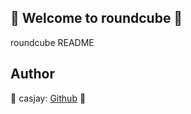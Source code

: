 ## 👋 Welcome to roundcube 🚀  

roundcube README  
  
  
## Author  

🤖 casjay: [Github](https://github.com/casjay) 🤖  

